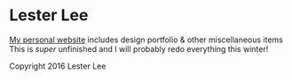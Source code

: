 # Lester Lee
[My personal website](http://www.lester-lee.com) includes design portfolio & other miscellaneous items   
This is _super_ unfinished and I will probably redo everything this winter!

Copyright 2016 Lester Lee
